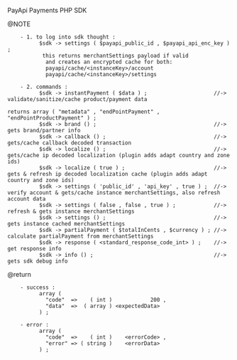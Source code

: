 PayApi Payments PHP SDK


  @NOTE

        - 1. to log into sdk thought :
              $sdk -> settings ( $payapi_public_id , $payapi_api_enc_key ) ;
               this returns merchantSettings payload if valid
                and creates an encrypted cache for both:
                payapi/cache/<instanceKey>/account
                payapi/cache/<instanceKey>/settings

        - 2. commands :
              $sdk -> instantPayment ( $data ) ;                     //-> validate/sanitize/cache product/payment data
                                                                          returns array ( "metadata" , "endPointPayment" , "endPointProductPayment" ) ;
              $sdk -> brand () ;                                     //-> gets brand/partner info
              $sdk -> callback () ;                                  //-> gets/cache callback decoded transaction
              $sdk -> localize () ;                                  //-> gets/cache ip decoded localization (plugin adds adapt country and zone ids)
              $sdk -> localize ( true ) ;                            //-> gets & refresh ip decoded localization cache (plugin adds adapt country and zone ids)
              $sdk -> settings ( 'public_id' , 'api_key' , true ) ;  //-> verify account & gets/cache instance merchantSettings, also refresh account data
              $sdk -> settings ( false , false , true ) ;            //-> refresh & gets instance merchantSettings
              $sdk -> settings () ;                                  //-> gets instance cached merchantSettings
              $sdk -> partialPayment ( $totalInCents , $currency ) ; //-> calculate partialPayment from merchantSettings
              $sdk -> response ( <standard_response_code_int> ) ;    //-> get response info
              $sdk -> info () ;                                      //-> gets sdk debug info


  @return

        - success :
              array (
                "code"  =>    ( int )            200 ,
                "data"  =>  ( array ) <expectedData>
              ) ;

        - error :
              array (
                "code"  =>    ( int )    <errorCode> ,
                "error" => ( string )    <errorData>
              ) ;
